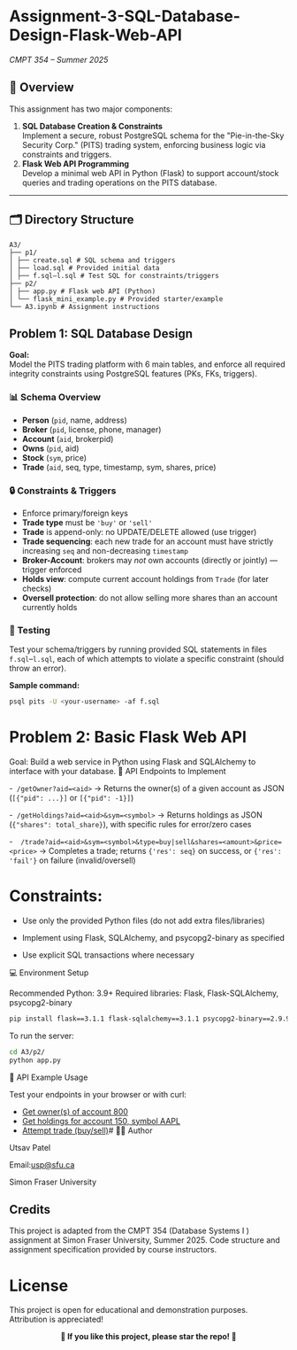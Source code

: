 # Assignment-3-SQL-Database-Design-Flask-Web-API
*CMPT 354 – Summer 2025*  
## 📄 Overview

This assignment has two major components:
1. **SQL Database Creation & Constraints**  
   Implement a secure, robust PostgreSQL schema for the "Pie-in-the-Sky Security Corp." (PITS) trading system, enforcing business logic via constraints and triggers.
2. **Flask Web API Programming**  
   Develop a minimal web API in Python (Flask) to support account/stock queries and trading operations on the PITS database.

---

## 🗂️ Directory Structure
```
A3/
├── p1/
│ ├── create.sql # SQL schema and triggers
│ ├── load.sql # Provided initial data
│ ├── f.sql–l.sql # Test SQL for constraints/triggers
├── p2/
│ ├── app.py # Flask web API (Python)
│ └── flask_mini_example.py # Provided starter/example
└── A3.ipynb # Assignment instructions
```
## Problem 1: SQL Database Design

**Goal:**  
Model the PITS trading platform with 6 main tables, and enforce all required integrity constraints using PostgreSQL features (PKs, FKs, triggers).

### 📊 Schema Overview

- **Person** (`pid`, name, address)
- **Broker** (`pid`, license, phone, manager)
- **Account** (`aid`, brokerpid)
- **Owns** (`pid`, aid)
- **Stock** (`sym`, price)
- **Trade** (`aid`, seq, type, timestamp, sym, shares, price)

### 🔒 Constraints & Triggers

- Enforce primary/foreign keys
- **Trade type** must be `'buy'` or `'sell'`
- **Trade** is append-only: no UPDATE/DELETE allowed (use trigger)
- **Trade sequencing**: each new trade for an account must have strictly increasing `seq` and non-decreasing `timestamp`
- **Broker-Account**: brokers may *not* own accounts (directly or jointly) — trigger enforced
- **Holds view**: compute current account holdings from `Trade` (for later checks)
- **Oversell protection**: do not allow selling more shares than an account currently holds

### 🧪 Testing

Test your schema/triggers by running provided SQL statements in files `f.sql`–`l.sql`, each of which attempts to violate a specific constraint (should throw an error).

**Sample command:**
```bash
psql pits -U <your-username> -af f.sql
```
# Problem 2: Basic Flask Web API
Goal:
Build a web service in Python using Flask and SQLAlchemy to interface with your database.
🧩 API Endpoints to Implement

   -``` /getOwner?aid=<aid>```
    → Returns the owner(s) of a given account as JSON (```[{"pid": ...}]``` or ```[{"pid": -1}]```)

   -``` /getHoldings?aid=<aid>&sym=<symbol>```
    → Returns holdings as JSON (```{"shares": total_share}```), with specific rules for error/zero cases

  -```  /trade?aid=<aid>&sym=<symbol>&type=buy|sell&shares=<amount>&price=<price>```
    → Completes a trade; returns ```{'res': seq}``` on success, or ```{'res': 'fail'}``` on failure (invalid/oversell)

# Constraints:

  -  Use only the provided Python files (do not add extra files/libraries)

  -  Implement using Flask, SQLAlchemy, and psycopg2-binary as specified

   - Use explicit SQL transactions where necessary

💻 Environment Setup

Recommended Python: 3.9+
Required libraries: Flask, Flask-SQLAlchemy, psycopg2-binary
```bash
pip install flask==3.1.1 flask-sqlalchemy==3.1.1 psycopg2-binary==2.9.9
```
To run the server:
```bash
cd A3/p2/
python app.py

```
🧪 API Example Usage

Test your endpoints in your browser or with curl:

- [Get owner(s) of account 800](http://127.0.0.1:5000/getOwner?aid=800)
- [Get holdings for account 150, symbol AAPL](http://127.0.0.1:5000/getHoldings?aid=150&sym=AAPL)
- [Attempt trade (buy/sell)](http://127.0.0.1:5000/trade?aid=300&sym=GOOGL&type=buy&shares=100.00&price=99.99)# 👨‍💻 Author

Utsav Patel

Email:usp@sfu.ca

Simon Fraser University
## Credits

This project is adapted from the CMPT 354 (Database Systems I ) assignment at Simon Fraser University, Summer 2025.
Code structure and assignment specification provided by course instructors.
# License

This project is open for educational and demonstration purposes. Attribution is appreciated!
<p align="center"> <b>🌟 If you like this project, please star the repo! 🌟</b> </p> 
